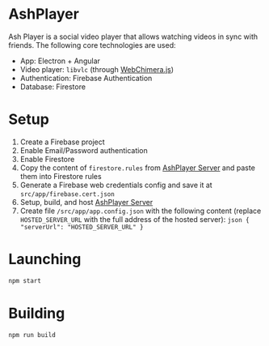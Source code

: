 # AshPlayer

Ash Player is a social video player that allows watching videos in sync with friends. The following core technologies are used:
  - App: Electron + Angular
  - Video player: `libvlc` (through [WebChimera.js](https://github.com/RSATom/WebChimera.js/))
  - Authentication: Firebase Authentication
  - Database: Firestore

# Setup

  1. Create a Firebase project
  2. Enable Email/Password authentication
  3. Enable Firestore
  4. Copy the content of `firestore.rules` from [AshPlayer Server](https://github.com/ramtinsoltani/ash-player-server/blob/master/firestore.rules) and paste them into Firestore rules
  5. Generate a Firebase web credentials config and save it at `src/app/firebase.cert.json`
  6. Setup, build, and host [AshPlayer Server](https://github.com/ramtinsoltani/ash-player-server)
  7. Create file `/src/app/app.config.json` with the following content (replace `HOSTED_SERVER_URL` with the full address of the hosted server):
    ```json
    {
      "serverUrl": "HOSTED_SERVER_URL"
    }
    ```

# Launching

```bash
npm start
```

# Building

```bash
npm run build
```
